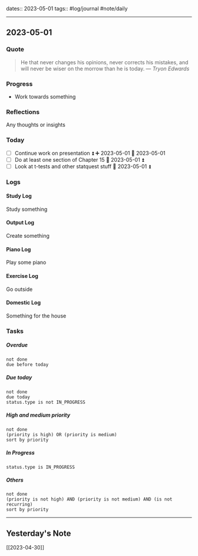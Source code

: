 dates:: 2023-05-01
tags:: #log/journal #note/daily 

---
## 2023-05-01

### Quote

> He that never changes his opinions, never corrects his mistakes, and will never be wiser on the morrow than he is today.
> — <cite>Tryon Edwards</cite>


### Progress

- Work towards something


### Reflections

Any thoughts or insights


### Today

- [ ] Continue work on presentation ⏫ ➕ 2023-05-01 🛫 2023-05-01
- [ ] Do at least one section of Chapter 15 🛫 2023-05-01 ⏫ 
- [ ] Look at t-tests and other statquest stuff 🛫 2023-05-01 ⏫ 

### Logs

#### Study Log

Study something

#### Output Log

Create something

#### Piano Log

Play some piano

#### Exercise Log

Go outside

#### Domestic Log

Something for the house


### Tasks

##### Overdue

```tasks
not done
due before today
```


##### Due today

```tasks
not done
due today
status.type is not IN_PROGRESS
```

##### High and medium priority

```tasks
not done
(priority is high) OR (priority is medium)
sort by priority
```

##### In Progress

```tasks
status.type is IN_PROGRESS
```

##### Others


```tasks
not done
(priority is not high) AND (priority is not medium) AND (is not recurring)
sort by priority
```


---
## Yesterday's Note

[[2023-04-30]]


